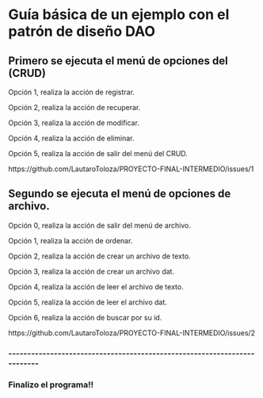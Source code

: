 <h1>Guía básica de un ejemplo con el patrón de diseño DAO</h1>
<h2>Primero se ejecuta el menú de opciones del (CRUD)</h2>
<p>Opción 1, realiza la acción de registrar.</p>
<p>Opción 2, realiza la acción de recuperar.</p>
<p>Opción 3, realiza la acción de modificar.</p>
<p>Opción 4, realiza la acción de eliminar.</p>
<p>Opción 5, realiza la acción de salir del menú del CRUD.</p>
https://github.com/LautaroToloza/PROYECTO-FINAL-INTERMEDIO/issues/1
<h2>Segundo se ejecuta el menú de opciones de archivo.</h2>
<p>Opción 0, realiza la acción de salir del menú de archivo.</p>
<p>Opción 1, realiza la acción de ordenar.</p>
<p>Opción 2, realiza la acción de crear un archivo de texto.</p>
<p>Opción 3, realiza la acción de crear un archivo dat.</p>
<p>Opción 4, realiza la acción de leer el archivo de texto.</p>
<p>Opción 5, realiza la acción de leer el archivo dat.</p>
<p>Opción 6, realiza la acción de buscar por su id.</p>
https://github.com/LautaroToloza/PROYECTO-FINAL-INTERMEDIO/issues/2
<h3>-------------------------------------------------------------------------</h3>
<h3>Finalizo el programa!!</h3>

